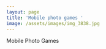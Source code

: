 ```yaml
---
layout: page
title: 'Mobile photo games '
image: /assets/images/img_3838.jpg
---
```

Mobile Photo Games
